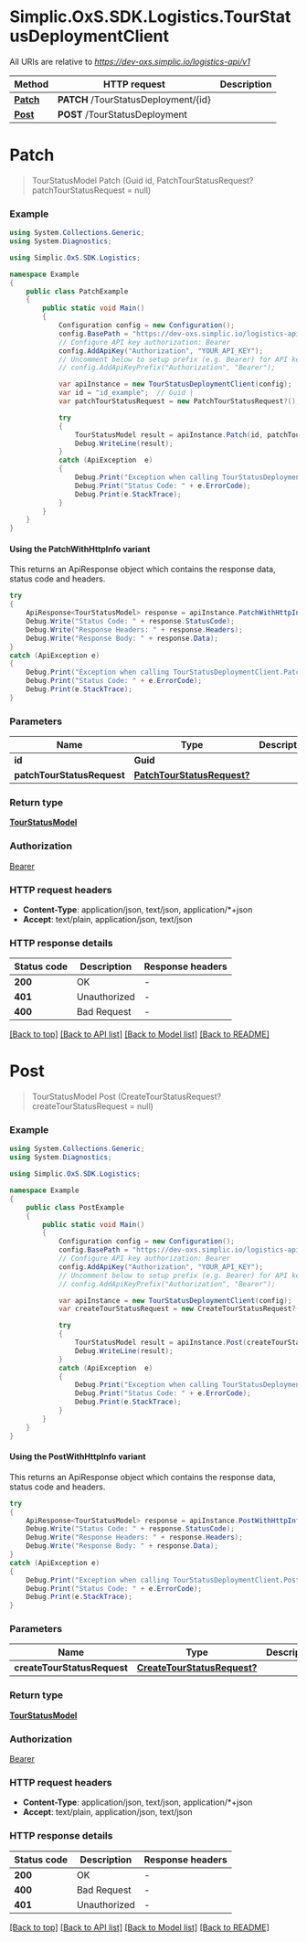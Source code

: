 # Simplic.OxS.SDK.Logistics.TourStatusDeploymentClient

All URIs are relative to *https://dev-oxs.simplic.io/logistics-api/v1*

| Method | HTTP request | Description |
|--------|--------------|-------------|
| [**Patch**](TourStatusDeploymentClient.md#tourstatusdeploymentidpatch) | **PATCH** /TourStatusDeployment/{id} |  |
| [**Post**](TourStatusDeploymentClient.md#tourstatusdeploymentpost) | **POST** /TourStatusDeployment |  |

<a id="tourstatusdeploymentidpatch"></a>
# **Patch**
> TourStatusModel Patch (Guid id, PatchTourStatusRequest? patchTourStatusRequest = null)



### Example
```csharp
using System.Collections.Generic;
using System.Diagnostics;

using Simplic.OxS.SDK.Logistics;

namespace Example
{
    public class PatchExample
    {
        public static void Main()
        {
            Configuration config = new Configuration();
            config.BasePath = "https://dev-oxs.simplic.io/logistics-api/v1";
            // Configure API key authorization: Bearer
            config.AddApiKey("Authorization", "YOUR_API_KEY");
            // Uncomment below to setup prefix (e.g. Bearer) for API key, if needed
            // config.AddApiKeyPrefix("Authorization", "Bearer");

            var apiInstance = new TourStatusDeploymentClient(config);
            var id = "id_example";  // Guid | 
            var patchTourStatusRequest = new PatchTourStatusRequest?(); // PatchTourStatusRequest? |  (optional) 

            try
            {
                TourStatusModel result = apiInstance.Patch(id, patchTourStatusRequest);
                Debug.WriteLine(result);
            }
            catch (ApiException  e)
            {
                Debug.Print("Exception when calling TourStatusDeploymentClient.Patch: " + e.Message);
                Debug.Print("Status Code: " + e.ErrorCode);
                Debug.Print(e.StackTrace);
            }
        }
    }
}
```

#### Using the PatchWithHttpInfo variant
This returns an ApiResponse object which contains the response data, status code and headers.

```csharp
try
{
    ApiResponse<TourStatusModel> response = apiInstance.PatchWithHttpInfo(id, patchTourStatusRequest);
    Debug.Write("Status Code: " + response.StatusCode);
    Debug.Write("Response Headers: " + response.Headers);
    Debug.Write("Response Body: " + response.Data);
}
catch (ApiException e)
{
    Debug.Print("Exception when calling TourStatusDeploymentClient.PatchWithHttpInfo: " + e.Message);
    Debug.Print("Status Code: " + e.ErrorCode);
    Debug.Print(e.StackTrace);
}
```

### Parameters

| Name | Type | Description | Notes |
|------|------|-------------|-------|
| **id** | **Guid** |  |  |
| **patchTourStatusRequest** | [**PatchTourStatusRequest?**](PatchTourStatusRequest?.md) |  | [optional]  |

### Return type

[**TourStatusModel**](TourStatusModel.md)

### Authorization

[Bearer](../README.md#Bearer)

### HTTP request headers

 - **Content-Type**: application/json, text/json, application/*+json
 - **Accept**: text/plain, application/json, text/json


### HTTP response details
| Status code | Description | Response headers |
|-------------|-------------|------------------|
| **200** | OK |  -  |
| **401** | Unauthorized |  -  |
| **400** | Bad Request |  -  |

[[Back to top]](#) [[Back to API list]](../README.md#documentation-for-api-endpoints) [[Back to Model list]](../README.md#documentation-for-models) [[Back to README]](../README.md)

<a id="tourstatusdeploymentpost"></a>
# **Post**
> TourStatusModel Post (CreateTourStatusRequest? createTourStatusRequest = null)



### Example
```csharp
using System.Collections.Generic;
using System.Diagnostics;

using Simplic.OxS.SDK.Logistics;

namespace Example
{
    public class PostExample
    {
        public static void Main()
        {
            Configuration config = new Configuration();
            config.BasePath = "https://dev-oxs.simplic.io/logistics-api/v1";
            // Configure API key authorization: Bearer
            config.AddApiKey("Authorization", "YOUR_API_KEY");
            // Uncomment below to setup prefix (e.g. Bearer) for API key, if needed
            // config.AddApiKeyPrefix("Authorization", "Bearer");

            var apiInstance = new TourStatusDeploymentClient(config);
            var createTourStatusRequest = new CreateTourStatusRequest?(); // CreateTourStatusRequest? |  (optional) 

            try
            {
                TourStatusModel result = apiInstance.Post(createTourStatusRequest);
                Debug.WriteLine(result);
            }
            catch (ApiException  e)
            {
                Debug.Print("Exception when calling TourStatusDeploymentClient.Post: " + e.Message);
                Debug.Print("Status Code: " + e.ErrorCode);
                Debug.Print(e.StackTrace);
            }
        }
    }
}
```

#### Using the PostWithHttpInfo variant
This returns an ApiResponse object which contains the response data, status code and headers.

```csharp
try
{
    ApiResponse<TourStatusModel> response = apiInstance.PostWithHttpInfo(createTourStatusRequest);
    Debug.Write("Status Code: " + response.StatusCode);
    Debug.Write("Response Headers: " + response.Headers);
    Debug.Write("Response Body: " + response.Data);
}
catch (ApiException e)
{
    Debug.Print("Exception when calling TourStatusDeploymentClient.PostWithHttpInfo: " + e.Message);
    Debug.Print("Status Code: " + e.ErrorCode);
    Debug.Print(e.StackTrace);
}
```

### Parameters

| Name | Type | Description | Notes |
|------|------|-------------|-------|
| **createTourStatusRequest** | [**CreateTourStatusRequest?**](CreateTourStatusRequest?.md) |  | [optional]  |

### Return type

[**TourStatusModel**](TourStatusModel.md)

### Authorization

[Bearer](../README.md#Bearer)

### HTTP request headers

 - **Content-Type**: application/json, text/json, application/*+json
 - **Accept**: text/plain, application/json, text/json


### HTTP response details
| Status code | Description | Response headers |
|-------------|-------------|------------------|
| **200** | OK |  -  |
| **400** | Bad Request |  -  |
| **401** | Unauthorized |  -  |

[[Back to top]](#) [[Back to API list]](../README.md#documentation-for-api-endpoints) [[Back to Model list]](../README.md#documentation-for-models) [[Back to README]](../README.md)

